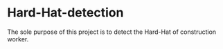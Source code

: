 # Hard-Hat-detection
The sole purpose of this project is to detect the  Hard-Hat of construction worker.
